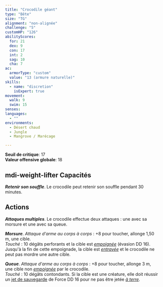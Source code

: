 ```yaml
---
title: "Crocodile géant"
type: "Bête"
size: "TG"
alignment: "non-alignée"
challenge: "5"
customHP: "126"
abilityScores:
  for: 21
  dex: 9
  con: 17
  int: 2
  sag: 10
  cha: 7
ac:
  armorType: "custom"
  value: "13 (armure naturelle)"
skills:
  - name: "discretion"
    isExpert: true
movement:
  walk: 9
  swim: 15
senses:
languages:
  - ""
environments:
  - Désert chaud
  - Jungle
  - Mangrove / Marécage

---
```

**Seuil de critique**: 17      
**Valeur offensive globale**: 18   
## <v-icon>mdi-weight-lifter</v-icon> Capacités
_**Retenir son souffle**_. Le crocodile peut retenir son souffle pendant 30 minutes.

## Actions
_**Attaques multiples**_. Le crocodile effectue deux attaques : une avec sa morsure et une avec sa queue.

_**Morsure**_. _Attaque d'arme au corps à corps_ : +8 pour toucher, allonge 1,50 m, une cible.  
_Touché_ : 10 dégâts perforants et la cible est [_empoignée_](/gerer-la-sante-du-personnage/#empoigne) (évasion DD 16). Jusqu'à la fin de cette empoignade, la cible est [_entravée_](/gerer-la-sante-du-personnage/#entrave) et le crocodile ne peut pas mordre une autre cible.

_**Queue**_. _Attaque d'arme au corps à corps_ : +8 pour toucher, allonge 3 m, une cible non [_empoignée_](/gerer-la-sante-du-personnage/#empoigne) par le crocodile.  
_Touché_ : 10 dégâts contondants. Si la cible est une créature, elle doit réussir un [jet de sauvegarde](/utiliser-les-caracteristiques/#jets-de-sauvegarde) de Force DD 16 pour ne pas être jetée [_à terre_](/gerer-la-sante-du-personnage/#a-terre).
